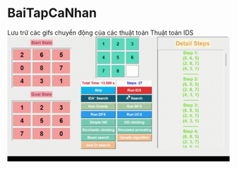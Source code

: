 # BaiTapCaNhan
Lưu trữ các gifs chuyển động của các thuật toán
Thuật toán IDS
![IDS](https://github.com/DangTranAnhQuan/BaiTapCaNhan/blob/main/IDS.gif)

